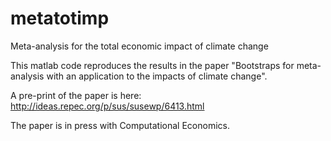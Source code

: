 metatotimp
==========

Meta-analysis for the total economic impact of climate change

This matlab code reproduces the results in the paper "Bootstraps for meta-analysis with an application to the impacts of climate change".

A pre-print of the paper is here: http://ideas.repec.org/p/sus/susewp/6413.html

The paper is in press with Computational Economics.
